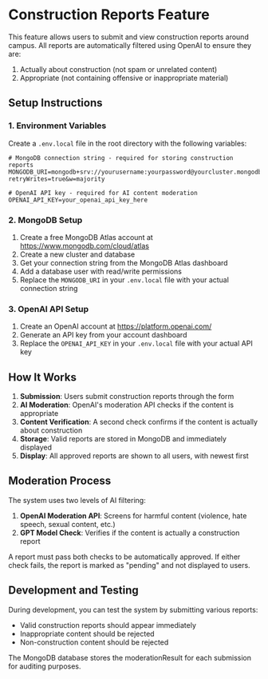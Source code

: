 # Construction Reports Feature

This feature allows users to submit and view construction reports around campus. All reports are automatically filtered using OpenAI to ensure they are:
1. Actually about construction (not spam or unrelated content)
2. Appropriate (not containing offensive or inappropriate material)

## Setup Instructions

### 1. Environment Variables

Create a `.env.local` file in the root directory with the following variables:

```
# MongoDB connection string - required for storing construction reports
MONGODB_URI=mongodb+srv://yourusername:yourpassword@yourcluster.mongodb.net/campusmap?retryWrites=true&w=majority

# OpenAI API key - required for AI content moderation
OPENAI_API_KEY=your_openai_api_key_here
```

### 2. MongoDB Setup

1. Create a free MongoDB Atlas account at https://www.mongodb.com/cloud/atlas
2. Create a new cluster and database
3. Get your connection string from the MongoDB Atlas dashboard
4. Add a database user with read/write permissions
5. Replace the `MONGODB_URI` in your `.env.local` file with your actual connection string

### 3. OpenAI API Setup

1. Create an OpenAI account at https://platform.openai.com/
2. Generate an API key from your account dashboard
3. Replace the `OPENAI_API_KEY` in your `.env.local` file with your actual API key

## How It Works

1. **Submission**: Users submit construction reports through the form
2. **AI Moderation**: OpenAI's moderation API checks if the content is appropriate
3. **Content Verification**: A second check confirms if the content is actually about construction
4. **Storage**: Valid reports are stored in MongoDB and immediately displayed
5. **Display**: All approved reports are shown to all users, with newest first

## Moderation Process

The system uses two levels of AI filtering:

1. **OpenAI Moderation API**: Screens for harmful content (violence, hate speech, sexual content, etc.)
2. **GPT Model Check**: Verifies if the content is actually a construction report

A report must pass both checks to be automatically approved. If either check fails, the report is marked as "pending" and not displayed to users.

## Development and Testing

During development, you can test the system by submitting various reports:

- Valid construction reports should appear immediately
- Inappropriate content should be rejected
- Non-construction content should be rejected

The MongoDB database stores the moderationResult for each submission for auditing purposes.
